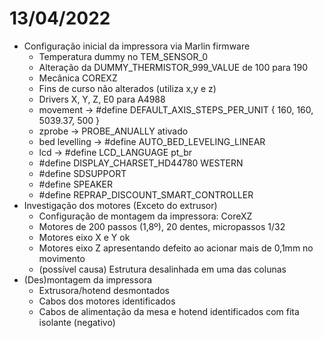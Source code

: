# 13/04/2022
- Configuração inicial da impressora via Marlin firmware
    - Temperatura dummy no TEM_SENSOR_0
    - Alteração da DUMMY_THERMISTOR_999_VALUE de 100 para 190
    - Mecânica COREXZ
    - Fins de curso não alterados (utiliza x,y e z)
    - Drivers X, Y, Z, E0 para A4988
    - movement -> #define DEFAULT_AXIS_STEPS_PER_UNIT   { 160, 160, 5039.37, 500 }
    - zprobe -> PROBE_ANUALLY ativado
    - bed levelling -> #define AUTO_BED_LEVELING_LINEAR
    - lcd -> #define LCD_LANGUAGE pt_br
    - #define DISPLAY_CHARSET_HD44780 WESTERN
    - #define SDSUPPORT
    - #define SPEAKER
    - #define REPRAP_DISCOUNT_SMART_CONTROLLER
- Investigação dos motores (Exceto do extrusor)
    - Configuração de montagem da impressora: CoreXZ
    - Motores de 200 passos (1,8º), 20 dentes, micropassos 1/32
    - Motores eixo X e Y ok
    - Motores eixo Z apresentando defeito ao acionar mais de 0,1mm no movimento
    - (possível causa) Estrutura desalinhada em uma das colunas
- (Des)montagem da impressora
    - Extrusora/hotend desmontados
    - Cabos dos motores identificados
    - Cabos de alimentação da mesa e hotend identificados com fita isolante (negativo)
